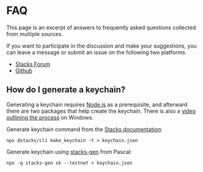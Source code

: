# FAQ

This page is an excerpt of answers to frequently asked questions collected from multiple sources.

If you want to participate in the discussion and make your suggestions, you can leave a message or submit an issue on the following two platforms.

- [Stacks Forum](https://forum.stacks.org/t/request-for-testing-alpha-mining-bot/11372)
- [Github](https://github.com/Daemon-Technologies)


## How do I generate a keychain?

Generating a keychain requires [Node.js](https://nodejs.dev/) as a prerequisite, and afterward there are two packages that help create the keychain. There is also a [video outlining the process](https://youtu.be/82b8PGoQYpI) on Windows.

Generate keychain command from the [Stacks documentation](https://docs.blockstack.org/start-mining#running-a-miner):

```
npx @stacks/cli make_keychain -t > keychain.json
```

Generate keychain using [stacks-gen](https://github.com/psq/stacks-gen) from Pascal:

```
npx -q stacks-gen sk --testnet > keychain.json
```

